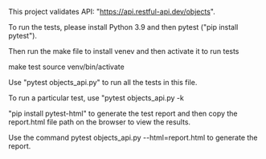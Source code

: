 This project validates API: "https://api.restful-api.dev/objects".

To run the tests, please install Python 3.9 and then pytest ("pip install pytest").

Then run the make file to install venev and then activate it to run tests

make test
source venv/bin/activate


Use "pytest objects_api.py" to run all the tests in this file.

To run a particular test, use "pytest objects_api.py -k <test-name>

"pip install pytest-html" to generate the test report and then copy the report.html file path on the browser to view the results.

Use the command pytest objects_api.py --html=report.html to generate the report.

